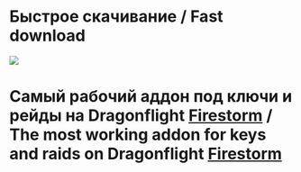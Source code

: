 # Быстрое скачивание / Fast download
<a href="https://github.com/Aleksart163/DBM-RV-DF/archive/refs/heads/main.zip"><img src="https://www.freepngimg.com/thumb/download_now_button/25860-7-download-now-button-glossy-green.png"/></a>

# Самый рабочий аддон под ключи и рейды на Dragonflight [Firestorm](https://firestorm-servers.com/ru/) / The most working addon for keys and raids on Dragonflight [Firestorm](https://firestorm-servers.com/ru/)

